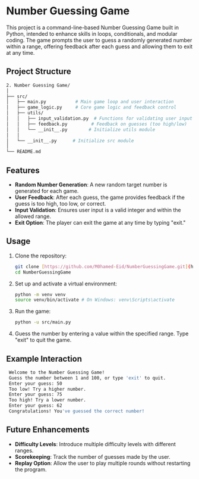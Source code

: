 # Number Guessing Game

This project is a command-line-based Number Guessing Game built in Python, intended to enhance skills in loops, conditionals, and modular coding. The game prompts the user to guess a randomly generated number within a range, offering feedback after each guess and allowing them to exit at any time.

## Project Structure

```bash
2. Number Guessing Game/
│
├── src/
│   ├── main.py           # Main game loop and user interaction
│   ├── game_logic.py     # Core game logic and feedback control
│   ├── utils/
│   │   ├── input_validation.py  # Functions for validating user input
│   │   ├── feedback.py         # Feedback on guesses (too high/low)
│   │   └── __init__.py        # Initialize utils module
│   │
│   └── __init__.py      # Initialize src module
│
└── README.md
```

## Features

- **Random Number Generation**: A new random target number is generated for each game.
- **User Feedback**: After each guess, the game provides feedback if the guess is too high, too low, or correct.
- **Input Validation**: Ensures user input is a valid integer and within the allowed range.
- **Exit Option**: The player can exit the game at any time by typing "exit."

## Usage

1. Clone the repository:
   ```bash
   git clone [https://github.com/M0hamed-Eid/NumberGuessingGame.git](https://github.com/M0hamed-Eid/python-projects-learning/tree/main/2.%20Number%20Guessing%20Game/src)
   cd NumberGuessingGame

2. Set up and activate a virtual environment:
    ```bash
    python -m venv venv
    source venv/bin/activate # On Windows: venv\Scripts\activate
    ```

3. Run the game:
    ```bash
    python -u src/main.py

4. Guess the number by entering a value within the specified range. Type "exit" to quit the game.

## Example Interaction

   ```bash
    Welcome to the Number Guessing Game!
    Guess the number between 1 and 100, or type 'exit' to quit.
    Enter your guess: 50
    Too low! Try a higher number.
    Enter your guess: 75
    Too high! Try a lower number.
    Enter your guess: 62
    Congratulations! You've guessed the correct number!
   ```
   
## Future Enhancements
- **Difficulty Levels**: Introduce multiple difficulty levels with different ranges.
- **Scorekeeping**: Track the number of guesses made by the user.
- **Replay Option**: Allow the user to play multiple rounds without restarting the program.
